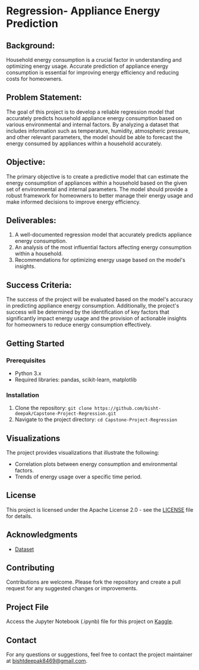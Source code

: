 # Regression- Appliance Energy Prediction

## Background:
Household energy consumption is a crucial factor in understanding and optimizing energy usage. Accurate prediction of appliance energy consumption is essential for improving energy efficiency and reducing costs for homeowners.

## Problem Statement:
The goal of this project is to develop a reliable regression model that accurately predicts household appliance energy consumption based on various environmental and internal factors. By analyzing a dataset that includes information such as temperature, humidity, atmospheric pressure, and other relevant parameters, the model should be able to forecast the energy consumed by appliances within a household accurately.

## Objective:
The primary objective is to create a predictive model that can estimate the energy consumption of appliances within a household based on the given set of environmental and internal parameters. The model should provide a robust framework for homeowners to better manage their energy usage and make informed decisions to improve energy efficiency.

## Deliverables:

1. A well-documented regression model that accurately predicts appliance energy consumption.
2. An analysis of the most influential factors affecting energy consumption within a household.
3. Recommendations for optimizing energy usage based on the model's insights.

## Success Criteria:
The success of the project will be evaluated based on the model's accuracy in predicting appliance energy consumption. Additionally, the project's success will be determined by the identification of key factors that significantly impact energy usage and the provision of actionable insights for homeowners to reduce energy consumption effectively.

## Getting Started
### Prerequisites
- Python 3.x
- Required libraries: pandas, scikit-learn, matplotlib

### Installation
1. Clone the repository: `git clone https://github.com/bisht-deepak/Capstone-Project-Regression.git`
2. Navigate to the project directory: `cd Capstone-Project-Regression`

## Visualizations
The project provides visualizations that illustrate the following:
- Correlation plots between energy consumption and environmental factors.
- Trends of energy usage over a specific time period.

## License
This project is licensed under the Apache License 2.0 - see the [LICENSE](LICENSE) file for details.

## Acknowledgments
- [Dataset](https://www.kaggle.com/datasets/loveall/appliances-energy-prediction)

## Contributing
Contributions are welcome. Please fork the repository and create a pull request for any suggested changes or improvements.

## Project File
Access the Jupyter Notebook (.ipynb) file for this project on [Kaggle](https://www.kaggle.com/code/thethirdchapter/classification-credit-card-default-prediction).

## Contact
For any questions or suggestions, feel free to contact the project maintainer at bishtdeepak8469@gmail.com.
